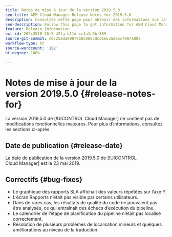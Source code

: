 ```yaml
---
title: Notes de mise à jour de la version 2019.5.0
seo-title: AEM Cloud Manager Release Notes for 2019.5.0
description: Consultez cette page pour obtenir des informations sur la version 2019.5.0 de Cloud Manager.
seo-description: Follow this page to get information for AEM Cloud Manager Release 2019.5.0.
feature: Release Information
exl-id: 209c3510-26f5-42fa-b11d-cc1a1c9bf389
source-git-commit: c0c25ada09879b850883dcd1e53ad05c7087a80a
workflow-type: ht
source-wordcount: '102'
ht-degree: 100%

---
```


# Notes de mise à jour de la version 2019.5.0 {#release-notes-for}

La version 2019.5.0 de [!UICONTROL Cloud Manager] ne contient pas de modifications fonctionnelles majeures. Pour plus d’informations, consultez les sections ci-après.

## Date de publication {#release-date}

La date de publication de la version 2019.5.0 de [!UICONTROL Cloud Manager] est le 23 mai 2019.


## Correctifs {#bug-fixes}

* Le graphique des rapports SLA affichait des valeurs répétées sur l’axe Y.
* L’écran Rapports n’était pas visible par certains utilisateurs.
* Dans de rares cas, les résultats de qualité du code ne pouvaient pas être analysés, ce qui entraînait des échecs d’exécution du pipeline.
* Le calendrier de l’étape de planification du pipeline n’était pas localisé correctement.
* Résolution de plusieurs problèmes de localisation mineurs et quelques améliorations au niveau de la traduction.
